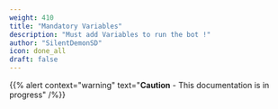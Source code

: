 ```yaml
---
weight: 410
title: "Mandatory Variables"
description: "Must add Variables to run the bot !"
author: "SilentDemonSD"
icon: done_all
draft: false
---
```


{{% alert context="warning" text="**Caution** - This documentation is in progress" /%}}
